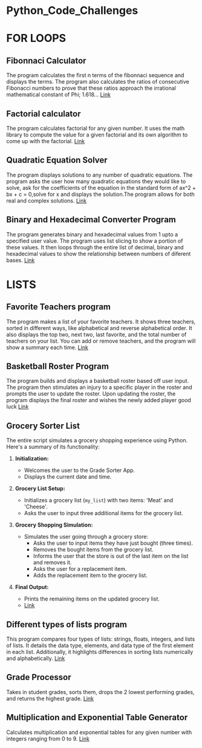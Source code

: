 # Python_Code_Challenges
# FOR LOOPS
## Fibonnaci Calculator
The program calculates the first n terms of the fibonnaci sequence and displays the terms.
The program also calculates the ratios of consecutive Fibonacci numbers to prove that these ratios approach the irrational mathematical constant of Phi; 1.618…
[Link](https://github.com/trintambogo/Python_Code_Challenges/blob/main/Fibonacci%20Calculator.ipynb)
## Factorial calculator
The program calculates factorial for any given number. 
It uses the math library to compute the value for a given factorial and its own algorithm to come up with the factorial.
[Link](https://github.com/trintambogo/Python_Code_Challenges/blob/main/Factorial%20Calculator%20app.ipynb)

## Quadratic Equation Solver
The program displays solutions to any number of quadratic equations.
The program asks the user how many quadratic equations they would like to solve, ask for the coefficients of the equation in the standard form of ax^2 + bx + c = 0,solve for x and displays the solution.The program allows for both real and complex solutions.
[Link](https://github.com/trintambogo/Python_Code_Challenges/blob/main/Quadratic%20Equation%20Solver.ipynb)

## Binary and Hexadecimal Converter Program
The program generates binary and hexadecimal values from 1 upto a specified user value.
The program uses list slicing to show a portion of these values. It then loops through the entire list of decimal, binary and hexadecimal values to show the relationship between numbers of diferent bases.
[Link](https://github.com/trintambogo/Python_Code_Challenges/blob/main/_Binary%20and%20Hexadecimal%20Converter.ipynb)

# LISTS
## Favorite Teachers program
The program makes a list of your favorite teachers. It shows three teachers, sorted in different ways, like alphabetical and reverse alphabetical order. It also displays the top two, next two, last favorite, and the total number of teachers on your list. You can add or remove teachers, and the program will show a summary each time.
[Link](https://github.com/trintambogo/Python_Code_Challenges/blob/main/FavoriteTeachersProgram.ipynb) 

## Basketball Roster Program
The program builds and displays a basketball roster based off user input. The program then stimulates an injury to a specific player in the roster and prompts the user to update the roster. Upon updating the roster, the program displays the final roster and wishes the newly added player good luck
[Link](https://github.com/trintambogo/Python_Code_Challenges/blob/main/Basketball%20Roster%20Program.ipynb) 
## Grocery Sorter List 
The entire script simulates a grocery shopping experience using Python. Here's a summary of its functionality:

1. **Initialization:**
   - Welcomes the user to the Grade Sorter App.
   - Displays the current date and time.

2. **Grocery List Setup:**
   - Initializes a grocery list (`my_list`) with two items: 'Meat' and 'Cheese'.
   - Asks the user to input three additional items for the grocery list.

3. **Grocery Shopping Simulation:**
   - Simulates the user going through a grocery store:
     - Asks the user to input items they have just bought (three times).
     - Removes the bought items from the grocery list.
     - Informs the user that the store is out of the last item on the list and removes it.
     - Asks the user for a replacement item.
     - Adds the replacement item to the grocery list.

4. **Final Output:**
   - Prints the remaining items on the updated grocery list.
   - [Link](https://github.com/trintambogo/Python_Code_Challenges/blob/main/GroceryListApp.ipynb)
     
## Different types of lists program
This program compares four types of lists: strings, floats, integers, and lists of lists. It details the data type, elements, and data type of the first element in each list. Additionally, it highlights differences in sorting lists numerically and alphabetically. 
[Link](https://github.com/trintambogo/Python_Code_Challenges/blob/main/Different%20types%20of%20lists%20program.ipynb) 

## Grade Processor
Takes in student grades, sorts them, drops the 2 lowest performing grades, and returns the highest grade.
[Link](https://github.com/trintambogo/Python_Code_Challenges/blob/main/GradeSorter.ipynb) 

## Multiplication and Exponential Table Generator
Calculates multiplication and exponential tables for any given number with integers ranging from 0 to 9.
[Link](https://github.com/trintambogo/Python_Code_Challenges/blob/main/multiplication%20and%20exponent%20table.ipynb)
